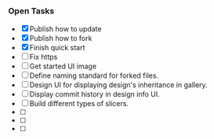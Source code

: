 ### Open Tasks
- [x] Publish how to update
- [x] Publish how to fork
- [x] Finish quick start
- [ ] Fix https
- [ ] Get started UI image 
- [ ] Define naming standard for forked files. 
- [ ] Design UI for displaying design's inheritance in gallery. 
- [ ] Display commit history in design info UI. 
- [ ] Build different types of slicers. 
- [ ] 
- [ ] 
- [ ] 